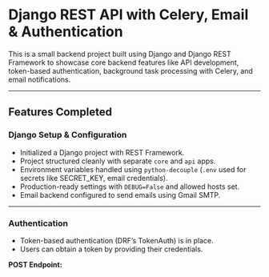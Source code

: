 

# Django REST API with Celery, Email & Authentication

This is a small backend project built using Django and Django REST Framework to showcase core backend features like API development, token-based authentication, background task processing with Celery, and email notifications.

---

## Features Completed

###  Django Setup & Configuration
- Initialized a Django project with REST Framework.
- Project structured cleanly with separate `core` and `api` apps.
- Environment variables handled using `python-decouple` (`.env` used for secrets like SECRET_KEY, email credentials).
- Production-ready settings with `DEBUG=False` and allowed hosts set.
- Email backend configured to send emails using Gmail SMTP.

---

### Authentication
- Token-based authentication (DRF’s TokenAuth) is in place.
- Users can obtain a token by providing their credentials.

**POST Endpoint:**  

